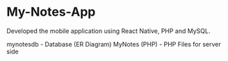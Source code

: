 # My-Notes-App
Developed the mobile application using React Native, PHP and MySQL.

mynotesdb - Database (ER Diagram)
MyNotes (PHP) - PHP Files for server side
